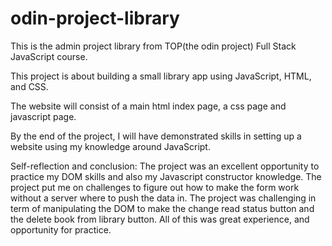 # odin-project-library
This is the admin project library from TOP(the odin project) Full Stack JavaScript course.

This project is about building a small library app using JavaScript, HTML, and CSS.

The website will consist of a main html index page, a css page and javascript page.

By the end of the project, I will have demonstrated skills in setting up a website using my knowledge around JavaScript.

Self-reflection and conclusion:
The project was an excellent opportunity to practice my DOM skills and also my Javascript constructor knowledge.
The project put me on challenges to figure out how to make the form work without a server where to push the data in.
The project was challenging in term of manipulating the DOM to make the change read status button and the delete book from library button.
All of this was great experience, and opportunity for practice.